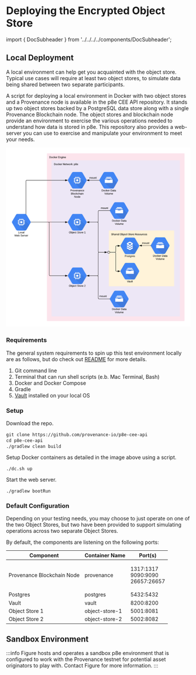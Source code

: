 # Deploying the Encrypted Object Store

import { DocSubheader } from '../../../../components/DocSubheader';

<DocSubheader text="Practical guide to deploying the Object Store"
/>

## Local Deployment

A local environment can help get you acquainted with the object store. Typical use cases will require at least two object stores, to simulate data being shared between two separate participants.

A script for deploying a local environment in Docker with two object stores and a Provenance node is available in the p8e CEE API repository. It stands up two object stores backed by a PostgreSQL data store along with a single Provenance Blockchain node. The object stores and blockchain node provide an environment to exercise the various operations needed to understand how data is stored in p8e. This repository also provides a web-server you can use to exercise and manipulate your environment to meet your needs.

![Local Environment Setup](/img/integrating/local-environment-setup.png)

### Requirements

The general system requirements to spin up this test environment locally are as follows, but do check out [README](https://github.com/provenance-io/p8e-cee-api) for more details.

1. Git command line
2. Terminal that can run shell scripts (e.b. Mac Terminal, Bash)
3. Docker and Docker Compose
4. Gradle
5. [Vault](https://www.vaultproject.io/docs/install) installed on your local OS

### Setup

Download the repo.

```
git clone https://github.com/provenance-io/p8e-cee-api
cd p8e-cee-api
./gradlew clean build
```

Setup Docker containers as detailed in the image above using a script.&#x20;

```
./dc.sh up
```

Start the web server.

```
./gradlew bootRun
```

### Default Configuration

Depending on your testing needs, you may choose to just operate on one of the two Object Stores, but two have been provided to support simulating operations across two separate Object Stores.

By default, the components are listening on the following ports:

| Component                  | Container Name | Port(s)                                        |
| -------------------------- | -------------- | ---------------------------------------------- |
| Provenance Blockchain Node | provenance     | <p>1317:1317<br/>9090:9090<br/>26657:26657</p> |
| Postgres                   | postgres       | 5432:5432                                      |
| Vault                      | vault          | 8200:8200                                      |
| Object Store 1             | object-store-1 | 5001:8081                                      |
| Object Store 2             | object-store-2 | 5002:8082                                      |

## Sandbox Environment

:::info
Figure hosts and operates a sandbox p8e environment that is configured to work with the Provenance testnet for potential asset originators to play with. Contact Figure for more information.
:::
